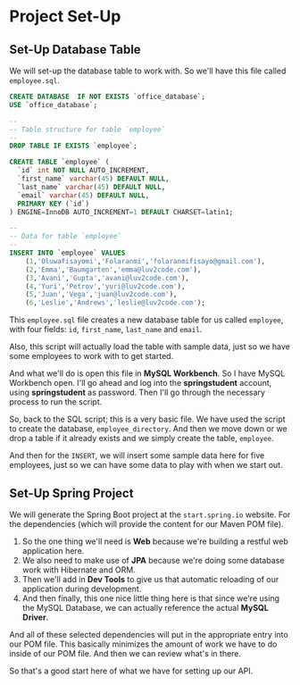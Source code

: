 # Project Set-Up

## Set-Up Database Table 

We will set-up the database table to work with. So we'll have this file called `employee.sql`. 

```sql
CREATE DATABASE  IF NOT EXISTS `office_database`;
USE `office_database`;

--
-- Table structure for table `employee`
--
DROP TABLE IF EXISTS `employee`;

CREATE TABLE `employee` (
  `id` int NOT NULL AUTO_INCREMENT,
  `first_name` varchar(45) DEFAULT NULL,
  `last_name` varchar(45) DEFAULT NULL,
  `email` varchar(45) DEFAULT NULL,
  PRIMARY KEY (`id`)
) ENGINE=InnoDB AUTO_INCREMENT=1 DEFAULT CHARSET=latin1;

--
-- Data for table `employee`
--
INSERT INTO `employee` VALUES
	(1,'Oluwafisayomi','Folaranmi','folaranmifisayo@gmail.com'),
	(2,'Emma','Baumgarten','emma@luv2code.com'),
	(3,'Avani','Gupta','avani@luv2code.com'),
	(4,'Yuri','Petrov','yuri@luv2code.com'),
	(5,'Juan','Vega','juan@luv2code.com'),
	(6,'Leslie','Andrews','leslie@luv2code.com');
```

This `employee.sql` file creates a new database table for us called `employee`, with four fields: `id`, `first_name`, `last_name` and `email`. 

Also, this script will actually load the table with sample data, just so we have some employees to work with to get started. 

And what we'll do is open this file in **MySQL Workbench**. So I have MySQL Workbench open. I'll go ahead and log into the **springstudent** account, using **springstudent** as password. Then I'll go through the necessary process to run the script. 

So, back to the SQL script; this is a very basic file. We have used the script to create the database, `employee_directory`. And then we move down or we drop a table if it already exists and we simply create the table, `employee`. 

And then for the `INSERT`, we will insert some sample data here for five employees, just so we can have some data to play with when we start out. 

## Set-Up Spring Project 

We will generate the Spring Boot project at the `start.spring.io` website. For the dependencies (which will provide the content for our Maven POM file). 

  1. So the one thing we'll need is **Web** because we're building a restful web application here. 
  2. We also need to make use of **JPA** because we're doing some database work with Hibernate and ORM. 
  3. Then we'll add in **Dev Tools** to give us that automatic reloading of our application during development. 
  4. And then finally, this one nice little thing here is that since we're using the MySQL Database, we can actually reference the actual **MySQL Driver**. 

And all of these selected dependencies will put in the appropriate entry into our POM file. This basically minimizes the amount of work we have to do inside of our POM file. And then we can review what's in there.

So that's a good start here of what we have for setting up our API. 
